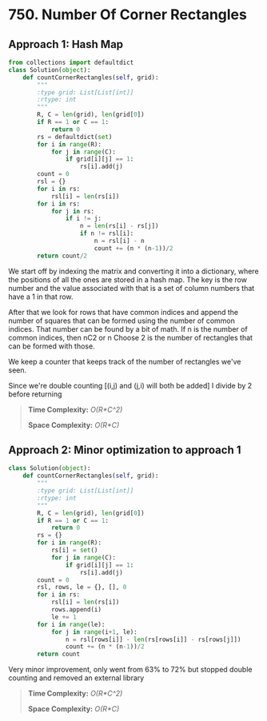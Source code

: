 # 750. Number Of Corner Rectangles

## Approach 1: Hash Map

```python
from collections import defaultdict
class Solution(object):
    def countCornerRectangles(self, grid):
        """
        :type grid: List[List[int]]
        :rtype: int
        """
        R, C = len(grid), len(grid[0])
        if R == 1 or C == 1:
            return 0
        rs = defaultdict(set)
        for i in range(R):
            for j in range(C):
                if grid[i][j] == 1:
                    rs[i].add(j)
        count = 0
        rsl = {}
        for i in rs:
            rsl[i] = len(rs[i])
        for i in rs:
            for j in rs:
                if i != j:
                    n = len(rs[i] - rs[j])
                    if n != rsl[i]:
                        n = rsl[i] - n
                        count += (n * (n-1))/2
        return count/2
```

We start off by indexing the matrix and converting it into a dictionary, where the positions of all the ones are stored in a hash map. The key is the row number and the value associated with that is a set of column numbers that have a 1 in that row.

After that we look for rows that have common indices and append the number of squares that can be formed using the number of common indices. That number can be found by a bit of math. If n is the number of common indices, then nC2 or n Choose 2 is the number of rectangles that can be formed with those.

We keep a counter that keeps track of the number of rectangles we've seen. 

Since we're double counting \[\(i,j\) and \(j,i\) will both be added\] I divide by 2 before returning

> **Time Complexity:** _O\(R\*C^2\)_
>
> **Space Complexity:** _O\(R\*C\)_

## Approach 2: Minor optimization to approach 1

```python
class Solution(object):
    def countCornerRectangles(self, grid):
        """
        :type grid: List[List[int]]
        :rtype: int
        """
        R, C = len(grid), len(grid[0])
        if R == 1 or C == 1:
            return 0
        rs = {}
        for i in range(R):
            rs[i] = set()
            for j in range(C):
                if grid[i][j] == 1:
                    rs[i].add(j)
        count = 0
        rsl, rows, le = {}, [], 0
        for i in rs:
            rsl[i] = len(rs[i])
            rows.append(i)
            le += 1
        for i in range(le):
            for j in range(i+1, le):
                n = rsl[rows[i]] - len(rs[rows[i]] - rs[rows[j]])
                count += (n * (n-1))/2
        return count
```

Very minor improvement, only went from 63% to 72% but stopped double counting and removed an external library

> **Time Complexity:** _O\(R\*C^2\)_
>
> **Space Complexity:** _O\(R\*C\)_



